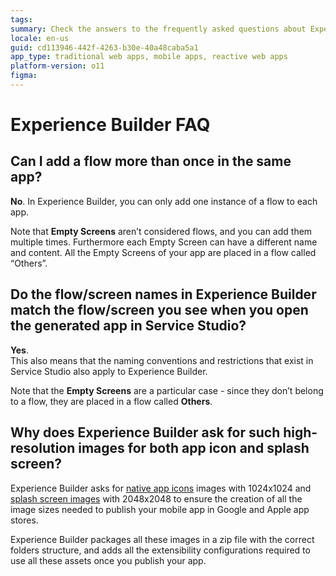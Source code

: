 ```yaml
---
tags: 
summary: Check the answers to the frequently asked questions about Experience Builder.
locale: en-us
guid: cd113946-442f-4263-b30e-40a48caba5a1
app_type: traditional web apps, mobile apps, reactive web apps
platform-version: o11
figma:
---
```


# Experience Builder FAQ

## Can I add a flow more than once in the same app?

**No**.
In Experience Builder, you can only add one instance of a flow to each app.

Note that **Empty Screens** aren’t considered flows, and you can add them multiple times. Furthermore each Empty Screen can have a different name and content. All the Empty Screens of your app are placed in a flow called “Others”.

## Do the flow/screen names in Experience Builder match the flow/screen you see when you open the generated app in Service Studio?

**Yes**.<br/>
This also means that the naming conventions and restrictions that exist in Service Studio also apply to Experience Builder.

Note that the **Empty Screens** are a particular case - since they don’t belong to a flow, they are placed in a flow called **Others**.

## Why does Experience Builder ask for such high-resolution images for both app icon and splash screen?

Experience Builder asks for [native app icons](../../deploying-apps/mobile-app-packaging-delivery/customize-mobile-app/modify-the-app-icon.md) images with 1024x1024 and [splash screen images](../../deploying-apps/mobile-app-packaging-delivery/customize-mobile-app/use-custom-splash-screens.md) with 2048x2048 to ensure the creation of all the image sizes needed to publish your mobile app in Google and Apple app stores.

Experience Builder packages all these images in a zip file with the correct folders structure, and adds all the extensibility configurations required to use all these assets once you publish your app.
